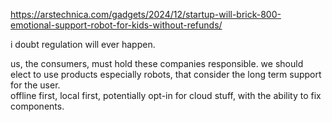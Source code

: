 https://arstechnica.com/gadgets/2024/12/startup-will-brick-800-emotional-support-robot-for-kids-without-refunds/

i doubt regulation will ever happen.

us, the consumers, must hold these companies responsible. we should elect to use products
especially robots, that consider the long term support for the user.  
offline first, local first, potentially opt-in for cloud stuff, with the ability to fix components.
